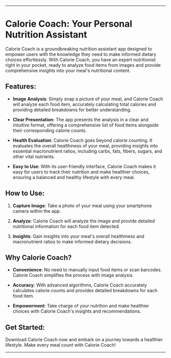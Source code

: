 
---

# Calorie Coach: Your Personal Nutrition Assistant

Calorie Coach is a groundbreaking nutrition assistant app designed to empower users with the knowledge they need to make informed dietary choices effortlessly. With Calorie Coach, you have an expert nutritionist right in your pocket, ready to analyze food items from images and provide comprehensive insights into your meal's nutritional content.

## Features:

- **Image Analysis**: Simply snap a picture of your meal, and Calorie Coach will analyze each food item, accurately calculating total calories and providing detailed breakdowns for better understanding.

- **Clear Presentation**: The app presents the analysis in a clear and intuitive format, offering a comprehensive list of food items alongside their corresponding calorie counts.

- **Health Evaluation**: Calorie Coach goes beyond calorie counting. It evaluates the overall healthiness of your meal, providing insights into essential macronutrient ratios, including carbs, fats, fibers, sugars, and other vital nutrients.

- **Easy to Use**: With its user-friendly interface, Calorie Coach makes it easy for users to track their nutrition and make healthier choices, ensuring a balanced and healthy lifestyle with every meal.

## How to Use:

1. **Capture Image**: Take a photo of your meal using your smartphone camera within the app.

2. **Analyze**: Calorie Coach will analyze the image and provide detailed nutritional information for each food item detected.

3. **Insights**: Gain insights into your meal's overall healthiness and macronutrient ratios to make informed dietary decisions.

## Why Calorie Coach?

- **Convenience**: No need to manually input food items or scan barcodes. Calorie Coach simplifies the process with image analysis.

- **Accuracy**: With advanced algorithms, Calorie Coach accurately calculates calorie counts and provides detailed breakdowns for each food item.

- **Empowerment**: Take charge of your nutrition and make healthier choices with Calorie Coach's insights and recommendations.

## Get Started:

Download Calorie Coach now and embark on a journey towards a healthier lifestyle. Make every meal count with Calorie Coach!

---
